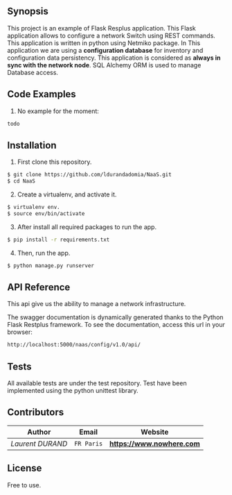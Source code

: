 ## Synopsis
This project is an example of Flask Resplus application. This Flask application allows to configure a network Switch using REST commands.
This application is written in python using Netmiko package. In This application we are using a **configuration database** for inventory and configuration data persistency. This application is considered as **always in sync with the network node**.
SQL Alchemy ORM is used to manage Database access.


## Code Examples

1. No example for the moment:
```python
todo  
```
## Installation
1. First clone this repository.
```bash
$ git clone https://github.com/ldurandadomia/NaaS.git
$ cd NaaS
```

2. Create a virtualenv, and activate it.
```bash
$ virtualenv env.
$ source env/bin/activate
```

3. After install all required packages to run the app.
```bash
$ pip install -r requirements.txt
```

4. Then, run the app.
```bash
$ python manage.py runserver
```

## API Reference
This api give us the ability to manage a network infrastructure.

The swagger documentation is dynamically generated  thanks to the Python Flask Restplus framework.
To see the documentation, access this url in your browser:


```bash
http://localhost:5000/naas/config/v1.0/api/
```

## Tests
All available tests are under the test repository.
Test have been implemented using the python unittest library.

## Contributors
Author | Email | Website
--- | --- | ---
*Laurent DURAND* | `FR Paris` | **https://www.nowhere.com**


## License
Free to use.